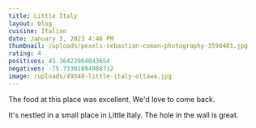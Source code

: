 ```yaml
---
title: Little Italy
layout: blog
cuisine: Italian
date: January 3, 2023 4:46 PM
thumbnail: /uploads/pexels-sebastian-coman-photography-3590401.jpg
rating: 4
positives: 45.36422064043654
negatives: -75.73301894988712
image: /uploads/49348-little-italy-ottawa.jpg
---
```


T﻿he food at this place was excellent. We'd love to come back.

I﻿t's nestled in a small place in Little Italy. The hole in the wall is great.
